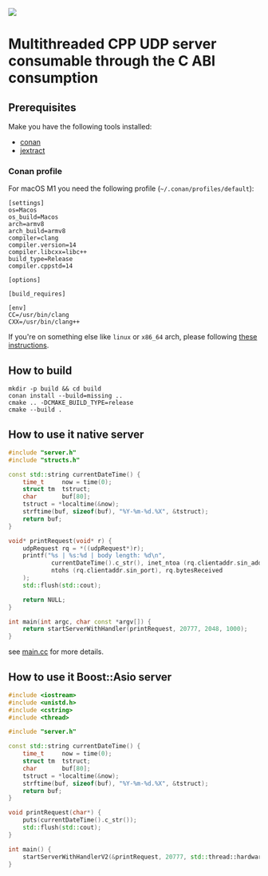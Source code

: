 [![](https://jitpack.io/v/denismakogon/judy.svg)](https://jitpack.io/#denismakogon/judy)

# Multithreaded CPP UDP server consumable through the C ABI consumption

## Prerequisites

Make you have the following tools installed:
- [conan](https://conan.io/)
- [jextract](https://jdk.java.net/jextract/)

### Conan profile

For macOS M1 you need the following profile (`~/.conan/profiles/default`):
```text
[settings]
os=Macos
os_build=Macos
arch=armv8
arch_build=armv8
compiler=clang
compiler.version=14
compiler.libcxx=libc++
build_type=Release
compiler.cppstd=14

[options]

[build_requires]

[env]
CC=/usr/bin/clang
CXX=/usr/bin/clang++
```

If you're on something else like `linux` or `x86_64` arch, please following [these instructions](https://docs.conan.io/en/latest/reference/profiles.html).


## How to build

```shell
mkdir -p build && cd build
conan install --build=missing ..
cmake .. -DCMAKE_BUILD_TYPE=release
cmake --build .
```

## How to use it native server

```cpp
#include "server.h"
#include "structs.h"

const std::string currentDateTime() {
    time_t     now = time(0);
    struct tm  tstruct;
    char       buf[80];
    tstruct = *localtime(&now);
    strftime(buf, sizeof(buf), "%Y-%m-%d.%X", &tstruct);
    return buf;
}

void* printRequest(void* r) {
    udpRequest rq = *((udpRequest*)r);
    printf("%s | %s:%d | body length: %d\n", 
            currentDateTime().c_str(), inet_ntoa (rq.clientaddr.sin_addr),
            ntohs (rq.clientaddr.sin_port), rq.bytesReceived
    );
    std::flush(std::cout);

    return NULL;
}

int main(int argc, char const *argv[]) {
    return startServerWithHandler(printRequest, 20777, 2048, 1000);
}
```

see [main.cc](src/main.cc) for more details.


## How to use it Boost::Asio server

```cpp
#include <iostream>
#include <unistd.h>
#include <cstring>
#include <thread>

#include "server.h"

const std::string currentDateTime() {
    time_t     now = time(0);
    struct tm  tstruct;
    char       buf[80];
    tstruct = *localtime(&now);
    strftime(buf, sizeof(buf), "%Y-%m-%d.%X", &tstruct);
    return buf;
}

void printRequest(char*) {
    puts(currentDateTime().c_str());
    std::flush(std::cout);
}

int main() {
    startServerWithHandlerV2(&printRequest, 20777, std::thread::hardware_concurrency());
}
```
